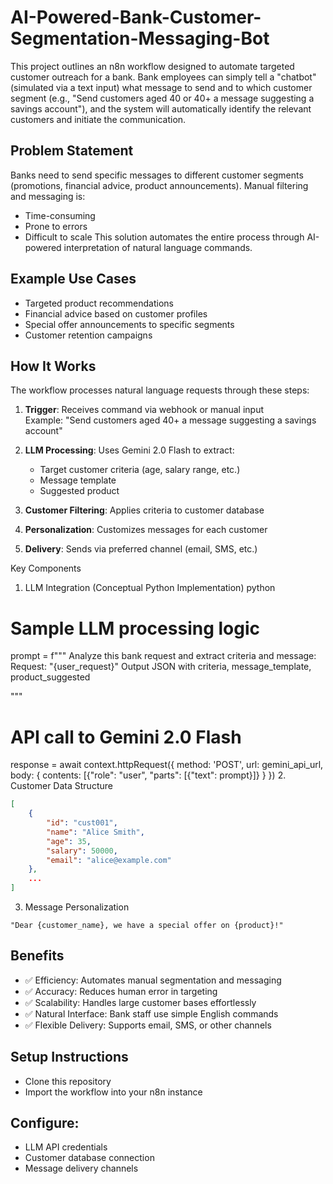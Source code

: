 # AI-Powered-Bank-Customer-Segmentation-Messaging-Bot

This project outlines an n8n workflow designed to automate targeted customer outreach for a bank. Bank employees can simply tell a "chatbot" (simulated via a text input) what message to send and to which customer segment (e.g., "Send customers aged 40 or 40+ a message suggesting a savings account"), and the system will automatically identify the relevant customers and initiate the communication.


## Problem Statement

Banks need to send specific messages to different customer segments (promotions, financial advice, product announcements). Manual filtering and messaging is:
- Time-consuming
- Prone to errors
- Difficult to scale
This solution automates the entire process through AI-powered interpretation of natural language commands.


## Example Use Cases
- Targeted product recommendations
- Financial advice based on customer profiles
- Special offer announcements to specific segments
- Customer retention campaigns
  
## How It Works

The workflow processes natural language requests through these steps:

1. **Trigger**: Receives command via webhook or manual input  
   Example: "Send customers aged 40+ a message suggesting a savings account"

2. **LLM Processing**: Uses Gemini 2.0 Flash to extract:
   - Target customer criteria (age, salary range, etc.)
   - Message template
   - Suggested product

3. **Customer Filtering**: Applies criteria to customer database

4. **Personalization**: Customizes messages for each customer

5. **Delivery**: Sends via preferred channel (email, SMS, etc.)

Key Components
1. LLM Integration (Conceptual Python Implementation)
python
# Sample LLM processing logic
prompt = f"""
Analyze this bank request and extract criteria and message:
Request: "{user_request}"
Output JSON with criteria, message_template, product_suggested

"""

# API call to Gemini 2.0 Flash
response = await context.httpRequest({
    method: 'POST',
    url: gemini_api_url,
    body: {
        contents: [{"role": "user", "parts": [{"text": prompt}]}
    }
})
2. Customer Data Structure
```json
[
    {
        "id": "cust001",
        "name": "Alice Smith",
        "age": 35,
        "salary": 50000,
        "email": "alice@example.com"
    },
    ...
]
```

3. Message Personalization

```text
"Dear {customer_name}, we have a special offer on {product}!"
```

## Benefits

- ✅ Efficiency: Automates manual segmentation and messaging
- ✅ Accuracy: Reduces human error in targeting
- ✅ Scalability: Handles large customer bases effortlessly
- ✅ Natural Interface: Bank staff use simple English commands
- ✅ Flexible Delivery: Supports email, SMS, or other channels

## Setup Instructions

- Clone this repository
- Import the workflow into your n8n instance

## Configure:

- LLM API credentials
- Customer database connection
- Message delivery channels
